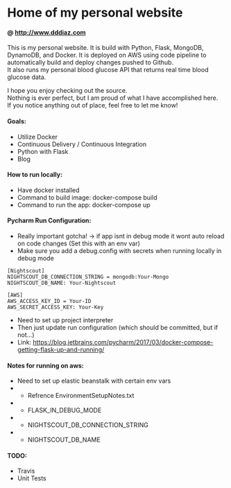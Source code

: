 # Home of my personal website

#### @ http://www.dddiaz.com

This is my personal website. It is build with Python, Flask, MongoDB, DynamoDB, and Docker.
It is deployed on AWS using code pipeline to automatically build and deploy changes pushed to Github.  
It also runs my personal blood glucose API that returns real time blood glucose data.

I hope you enjoy checking out the source.  
Nothing is ever perfect, but I am proud of what I have accomplished here.  
If you notice anything out of place, feel free to let me know!

#### Goals:
- Utilize Docker
- Continuous Delivery / Continuous Integration
- Python with Flask
- Blog

#### How to run locally:
- Have docker installed
- Command to build image: docker-compose build
- Command to run the app: docker-compose up

#### Pycharm Run Configuration:
- Really important gotcha! -> if app isnt in debug mode it wont auto reload on code changes (Set this with an env var)
- Make sure you add a debug.config with secrets when running locally in debug mode
```
[Nightscout]
NIGHTSCOUT_DB_CONNECTION_STRING = mongodb:Your-Mongo
NIGHTSCOUT_DB_NAME: Your-Nightscout

[AWS]
AWS_ACCESS_KEY_ID = Your-ID
AWS_SECRET_ACCESS_KEY: Your-Key

```

- Need to set up project interpreter
- Then just update run configuration (which should be committed, but if not...)
- Link: https://blog.jetbrains.com/pycharm/2017/03/docker-compose-getting-flask-up-and-running/


#### Notes for running on aws:
- Need to set up elastic beanstalk with certain env vars
- - Refrence EnvironmentSetupNotes.txt
- - FLASK_IN_DEBUG_MODE
- - NIGHTSCOUT_DB_CONNECTION_STRING
- - NIGHTSCOUT_DB_NAME

#### TODO:
- Travis
- Unit Tests

